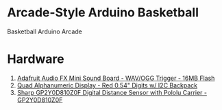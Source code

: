 # Arcade-Style Arduino Basketball
Basketball Arduino Arcade

# Hardware
<ol>
  <li><a href="https://www.adafruit.com/products/2341">Adafruit Audio FX Mini Sound Board - WAV/OGG Trigger - 16MB Flash</a></li>
  <li><a href="https://www.adafruit.com/product/1911">Quad Alphanumeric Display - Red 0.54" Digits w/ I2C Backpack</a></li>
  <li><a href="https://www.adafruit.com/product/1927">Sharp GP2Y0D810Z0F Digital Distance Sensor with Pololu Carrier - GP2Y0D810Z0F</a></li>
</ol>
